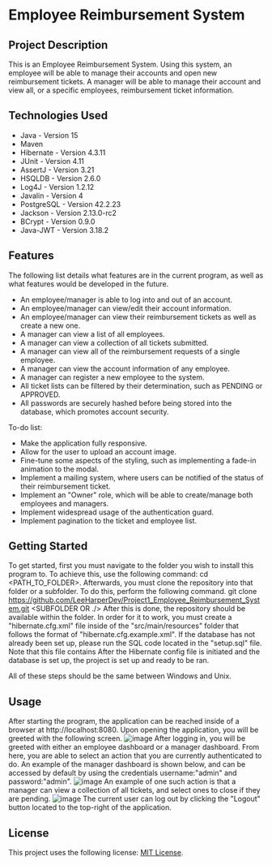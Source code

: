# Employee Reimbursement System

## Project Description

This is an Employee Reimbursement System. Using this system, an employee will be able to manage their accounts and open new reimbursement tickets. A manager will be able to manage their account and view all, or a specific employees, reimbursement ticket information.

## Technologies Used

* Java - Version 15
* Maven
* Hibernate - Version 4.3.11
* JUnit - Version 4.11
* AssertJ - Version 3.21
* HSQLDB - Version 2.6.0
* Log4J - Version 1.2.12
* Javalin - Version 4
* PostgreSQL - Version 42.2.23
* Jackson - Version 2.13.0-rc2
* BCrypt - Version 0.9.0
* Java-JWT - Version 3.18.2

## Features

The following list details what features are in the current program, as well as what features would be developed in the future.
* An employee/manager is able to log into and out of an account.
* An employee/manager can view/edit their account information.
* An employee/manager can view their reimbursement tickets as well as create a new one.
* A manager can view a list of all employees.
* A manager can view a collection of all tickets submitted.
* A manager can view all of the reimbursement requests of a single employee.
* A manager can view the account information of any employee.
* A manager can register a new employee to the system.
* All ticket lists can be filtered by their determination, such as PENDING or APPROVED.
* All passwords are securely hashed before being stored into the database, which promotes account security.

To-do list:
* Make the application fully responsive.
* Allow for the user to upload an account image.
* Fine-tune some aspects of the styling, such as implementing a fade-in animation to the modal.
* Implement a mailing system, where users can be notified of the status of their reimbursement ticket.
* Implement an "Owner" role, which will be able to create/manage both employees and managers.
* Implement widespread usage of the authentication guard.
* Implement pagination to the ticket and employee list.

## Getting Started

To get started, first you must navigate to the folder you wish to install this program to. To achieve this, use the following command:
cd <PATH_TO_FOLDER>.
Afterwards, you must clone the repository into that folder or a subfolder. To do this, perform the following command.
git clone https://github.com/LeeHarperDev/Project1_Employee_Reimbursement_System.git <SUBFOLDER OR ./>
After this is done, the repository should be available within the folder. In order for it to work, you must create a "hibernate.cfg.xml" file inside of the "src/main/resources" folder that follows the format of "hibernate.cfg.example.xml".
If the database has not already been set up, please run the SQL code located in the "setup.sql" file. Note that this file contains
After the Hibernate config file is initiated and the database is set up, the project is set up and ready to be ran.

All of these steps should be the same between Windows and Unix.

## Usage

After starting the program, the application can be reached inside of a browser at http://localhost:8080. Upon opening the application, you will be greeted with the following screen.
![image](https://user-images.githubusercontent.com/42632613/138480475-8da1b5ed-f36a-46a6-ada5-f089ae05bc0e.png)
After logging in, you will be greeted with either an employee dashboard or a manager dashboard. From here, you are able to select an action that you are currently authenticated to do. An example of the manager dashboard is shown below, and can be accessed by default by using the credentials username:"admin" and password:"admin".
![image](https://user-images.githubusercontent.com/42632613/138480884-f048ec1e-c58d-4a6a-ac23-eea41f533390.png)
An example of one such action is that a manager can view a collection of all tickets, and select ones to close if they are pending.
![image](https://user-images.githubusercontent.com/42632613/138481367-2bfcf8fe-2289-4c58-9e10-665e548bd898.png)
The current user can log out by clicking the "Logout" button located to the top-right of the application.


## License

This project uses the following license: [MIT License](https://github.com/LeeHarperDev/Project1_Employee_Reimbursement_System/blob/main/LICENSE).

